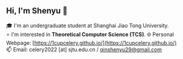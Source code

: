 ## Hi, I'm Shenyu 👋
🎓 I'm an undergraduate student at Shanghai Jiao Tong University.  
⭐ I'm interested in **Theoretical Computer Science (TCS)**.
🌐 Personal Webpage: [https://1cupcelery.github.io/](https://1cupcelery.github.io/)  
📫 Email: celery2022 [at] sjtu.edu.cn / qinshenyu29@gmail.com



